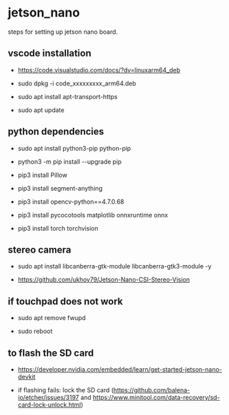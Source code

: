 # jetson_nano
steps for setting up jetson nano board.



## vscode installation

- https://code.visualstudio.com/docs/?dv=linuxarm64_deb

- sudo dpkg -i code_xxxxxxxxx_arm64.deb 

- sudo apt install apt-transport-https

- sudo apt update

## python dependencies

- sudo apt install python3-pip python-pip

- python3 -m pip install --upgrade pip

- pip3 install Pillow

- pip3 install segment-anything

- pip3 install opencv-python==4.7.0.68

- pip3 install pycocotools matplotlib onnxruntime onnx
  
- pip3 install torch torchvision

## stereo camera

- sudo apt install libcanberra-gtk-module libcanberra-gtk3-module -y

- https://github.com/ukhov79/Jetson-Nano-CSI-Stereo-Vision 


## if touchpad does not work

- sudo apt remove fwupd

- sudo reboot


## to flash the SD card

- https://developer.nvidia.com/embedded/learn/get-started-jetson-nano-devkit

- if flashing fails: lock the SD card (https://github.com/balena-io/etcher/issues/3197 and https://www.minitool.com/data-recovery/sd-card-lock-unlock.html)

